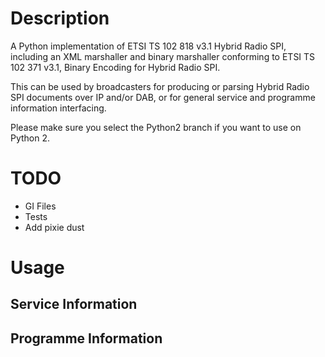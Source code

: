 # Description

A Python implementation of ETSI TS 102 818 v3.1 Hybrid Radio SPI, including an XML marshaller and binary marshaller conforming to ETSI TS 102 371 v3.1, Binary Encoding for Hybrid Radio SPI.

This can be used by broadcasters for producing or parsing Hybrid Radio SPI documents over IP and/or DAB, or for general service and programme information interfacing. 

Please make sure you select the Python2 branch if you want to use on Python 2.

# TODO

* GI Files
* Tests
* Add pixie dust

# Usage

## Service Information

## Programme Information
